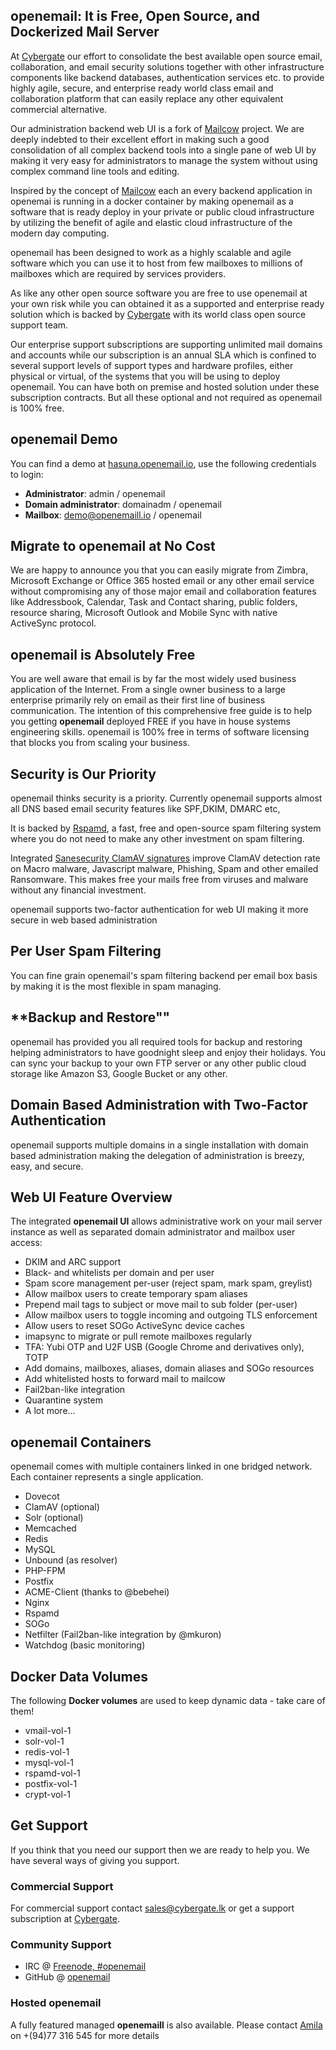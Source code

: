 ## **openemail: It is Free, Open Source, and Dockerized Mail Server**

At [Cybergate](https://cybergate.lk)  our effort to consolidate the best available open source email, collaboration, and email security solutions together with other infrastructure components like backend databases, authentication services etc. to provide highly agile, secure, and enterprise ready world class email and collaboration platform that can easily replace any other equivalent commercial alternative.

Our administration backend web UI is a fork of [Mailcow](https://mailcow.email/) project. We are deeply indebted to their excellent effort in making such a good consolidation of all complex backend tools into a single pane of web UI by making it very easy for administrators to manage the system without using complex command line tools and editing.

Inspired by the concept of [Mailcow](https://mailcow.email/) each an every backend application in openemai is running in a docker container by making openemail as a software that is ready deploy in your private or public cloud infrastructure by utilizing the benefit of agile and elastic cloud infrastructure of the modern day computing.

openemail has been designed to work as a highly scalable and agile software which you can use it to host from few mailboxes to millions of mailboxes which are required by services providers.  

As like any other  open source software  you are  free to use openemail at your own risk while you can obtained it as a supported and enterprise ready solution which is backed by [Cybergate](https://cybergate.lk) with its world class open source support team.

Our enterprise support  subscriptions are supporting unlimited mail domains and accounts while our subscription is an annual SLA which is confined to several support levels of support types and hardware profiles, either physical or virtual, of the systems that you will be using to deploy openemail. You can have both on premise and hosted solution under these subscription contracts. But all these optional and not required as openemail is 100% free.

## **openemail Demo**

You can find a demo at [hasuna.openemail.io](https://hasuna.openemail.io), use the following credentials to login:

- **Administrator**: admin / openemail
- **Domain administrator**: domainadm / openemail
- **Mailbox**: demo@openemaill.io / openemail

## **Migrate to openemail at No Cost**

We are happy to announce you that you can easily migrate from Zimbra, Microsoft Exchange  or Office 365 hosted email or any other email service without compromising any of those major email and collaboration features like Addressbook, Calendar, Task and Contact sharing, public folders, resource sharing, Microsoft Outlook and Mobile Sync with native ActiveSync protocol.

## **openemail is Absolutely Free**

You are well aware that email is by far the most widely used business application of the Internet. From a single owner business to a large enterprise primarily rely on email as their first line of business communication. The intention of this comprehensive free guide is to help you getting **openemail** deployed FREE if you have in house systems engineering skills. openemail is 100% free in terms of software licensing that blocks you from scaling your business.

## **Security is Our Priority**

openemail thinks security is a priority. Currently openemail supports almost all DNS based email security features like SPF,DKIM, DMARC etc,

It is backed by [Rspamd](https://rspamd.com/), a fast, free and open-source spam filtering system where you do not need to make any other investment on spam filtering.

Integrated [Sanesecurity ClamAV signatures](https://sanesecurity.com/improve-the-detection-rate-up-to-90-of-clamav-antivirus-by-adding-sanesecurity-clamav-signatures/) improve ClamAV detection rate on Macro malware, Javascript malware, Phishing, Spam and other emailed Ransomware. This makes free your mails free from viruses and malware without any financial investment.

openemail supports two-factor authentication for web UI making it more secure in web based administration

## **Per User Spam Filtering**

You can fine grain openemail's spam filtering backend per email box basis by making it is the most flexible in spam managing.

## **Backup and Restore""

openemail has provided you  all required tools for backup and restoring helping administrators to  have goodnight sleep and enjoy their holidays. You can sync your backup to your own FTP server or any other public cloud storage like Amazon S3, Google Bucket or any other.

## **Domain Based Administration with Two-Factor Authentication**

openemail supports multiple domains in a single installation with domain based administration making the delegation of administration is breezy, easy, and secure.

## **Web UI Feature Overview**

The integrated **openemail UI** allows administrative work on your mail server instance as well as separated domain administrator and mailbox user access:

- DKIM and ARC support
- Black- and whitelists per domain and per user
- Spam score management per-user (reject spam, mark spam, greylist)
- Allow mailbox users to create temporary spam aliases
- Prepend mail tags to subject or move mail to sub folder (per-user)
- Allow mailbox users to toggle incoming and outgoing TLS enforcement
- Allow users to reset SOGo ActiveSync device caches
- imapsync to migrate or pull remote mailboxes regularly
- TFA: Yubi OTP and U2F USB (Google Chrome and derivatives only), TOTP
- Add domains, mailboxes, aliases, domain aliases and SOGo resources
- Add whitelisted hosts to forward mail to mailcow
- Fail2ban-like integration
- Quarantine system
- A lot more...

## **openemail Containers**

openemail comes with multiple containers linked in one bridged network. Each container represents a single application.

- Dovecot
- ClamAV (optional)
- Solr (optional)
- Memcached
- Redis
- MySQL
- Unbound (as resolver)
- PHP-FPM
- Postfix
- ACME-Client (thanks to @bebehei)
- Nginx
- Rspamd
- SOGo
- Netfilter (Fail2ban-like integration by @mkuron)
- Watchdog (basic monitoring)

## **Docker Data Volumes**

The following **Docker volumes** are used to keep dynamic data - take care of them!

- vmail-vol-1
- solr-vol-1
- redis-vol-1
- mysql-vol-1
- rspamd-vol-1
- postfix-vol-1
- crypt-vol-1

## **Get Support**

If you think that you need our support then we are ready to help you. We have several ways of giving you support.

### **Commercial Support**

For commercial support contact [sales@cybergate.lk](mailto:sales@cybergate.lk) or get a support subscription at [Cybergate](https://www.cybergate.lk/solutions).

### **Community Support**

- IRC @ [Freenode, #openemail](irc://irc.freenode.org:6667/openemail)
- GitHub @ [openemail](https://github.com/openemail/openemail)

### **Hosted openemail**

A fully featured managed **openemaill** is also available. Please contact [Amila](https://www.linkedin.com/in/amila-m-kothalawala-87357152/) on +(94)77 316 545 for more details
